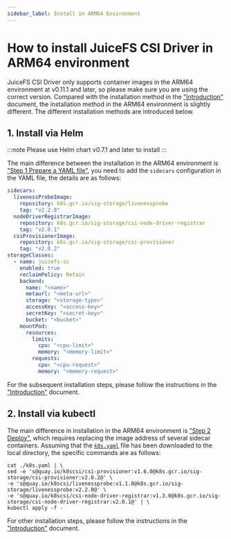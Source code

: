 ```yaml
---
sidebar_label: Install in ARM64 Environment
---
```


# How to install JuiceFS CSI Driver in ARM64 environment

JuiceFS CSI Driver only supports container images in the ARM64 environment at v0.11.1 and later, so please make sure you are using the correct version. Compared with the installation method in the ["Introduction"](introduction.md) document, the installation method in the ARM64 environment is slightly different. The different installation methods are introduced below.

## 1. Install via Helm

:::note
Please use Helm chart v0.7.1 and later to install
:::

The main difference between the installation in the ARM64 environment is ["Step 1 Prepare a YAML file"](introduction.md#using-helm-to-deploy), you need to add the `sidecars` configuration in the YAML file, the details are as follows:

```yaml {1-10}
sidecars:
  livenessProbeImage:
    repository: k8s.gcr.io/sig-storage/livenessprobe
    tag: "v2.2.0"
  nodeDriverRegistrarImage:
    repository: k8s.gcr.io/sig-storage/csi-node-driver-registrar
    tag: "v2.0.1"
  csiProvisionerImage:
    repository: k8s.gcr.io/sig-storage/csi-provisioner
    tag: "v2.0.2"
storageClasses:
  - name: juicefs-sc
    enabled: true
    reclaimPolicy: Retain
    backend:
      name: "<name>"
      metaurl: "<meta-url>"
      storage: "<storage-type>"
      accessKey: "<access-key>"
      secretKey: "<secret-key>"
      bucket: "<bucket>"
    mountPod:
      resources:
        limits:
          cpu: "<cpu-limit>"
          memory: "<memory-limit>"
        requests:
          cpu: "<cpu-request>"
          memory: "<memory-request>"
```

For the subsequent installation steps, please follow the instructions in the ["Introduction"](introduction.md#1-install-via-helm) document.

## 2. Install via kubectl

The main difference in installation in the ARM64 environment is ["Step 2 Deploy"](introduction.md#2-install-via-kubectl), which requires replacing the image address of several sidecar containers. Assuming that the [`k8s.yaml`](https://raw.githubusercontent.com/juicedata/juicefs-csi-driver/master/deploy/k8s.yaml) file has been downloaded to the local directory, the specific commands are as follows:

```shell
cat ./k8s.yaml | \
sed -e 's@quay.io/k8scsi/csi-provisioner:v1.6.0@k8s.gcr.io/sig-storage/csi-provisioner:v2.0.2@' \
-e 's@quay.io/k8scsi/livenessprobe:v1.1.0@k8s.gcr.io/sig-storage/livenessprobe:v2.2.0@' \
-e 's@quay.io/k8scsi/csi-node-driver-registrar:v1.3.0@k8s.gcr.io/sig-storage/csi-node-driver-registrar:v2.0.1@' | \
kubectl apply -f -
```

For other installation steps, please follow the instructions in the ["Introduction"](introduction.md#2-install-via-kubectl) document.
